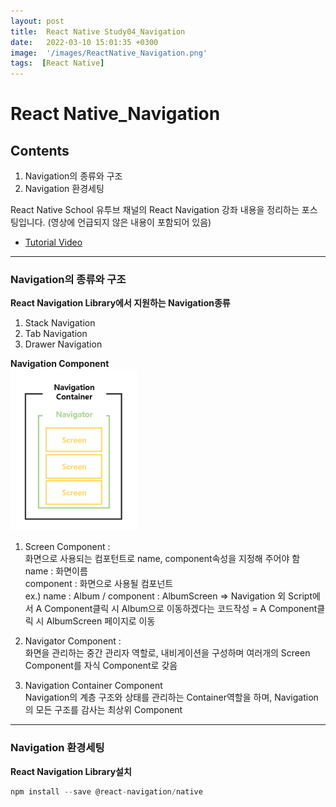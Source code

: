 ```yaml
---
layout: post
title:  React Native Study04_Navigation
date:   2022-03-10 15:01:35 +0300
image:  '/images/ReactNative_Navigation.png'
tags:  [React Native]
---
```


# React Native_Navigation<br/>

## Contents<br/>
1. Navigation의 종류와 구조<br/>
2. Navigation 환경세팅<br/>

React Native School 유투브 채널의 React Navigation 강좌 내용을 정리하는 포스팅입니다. (영상에 언급되지 않은 내용이 포함되어 있음)

* [Tutorial Video](https://www.youtube.com/watch?v=nQVCkqvU1uE)

___

### Navigation의 종류와 구조 <br/>
**React Navigation Library에서 지원하는 Navigation종류**<br/>
  1) Stack Navigation <br/>
  2) Tab Navigation<br/>
  3) Drawer Navigation<br/>

**Navigation Component**<br/>
<img src="/images/Posting/ReactNative/Navigation/01.png" alt="Project" width="40%" height="40%">

  1) Screen Component : <br/>
  화면으로 사용되는 컴포턴트로 name, component속성을 지정해 주어야 함<br/>
    name : 화면이름<br/>
    component : 화면으로 사용될 컴포넌트<br/>
    ex.) name : Album / component : AlbumScreen => Navigation 외 Script에서 A Component클릭 시 Album으로 이동하겠다는 코드작성 = A Component클릭 시 AlbumScreen 페이지로 이동<br/>

  2) Navigator Component : <br/>
  화면을 관리하는 중간 관리자 역할로, 내비게이션을 구성하며 여러개의 Screen Component를 자식 Component로 갖음<br/>
  
  3) Navigation Container Component<br/>
  Navigation의 계층 구조와 상태를 관리하는 Container역할을 하며, Navigation의 모든 구조를 감사는 최상위 Component<br/>

___

### Navigation 환경세팅<br/>

**React Navigation Library설치**<br/>
```javascript
npm install --save @react-navigation/native
```

